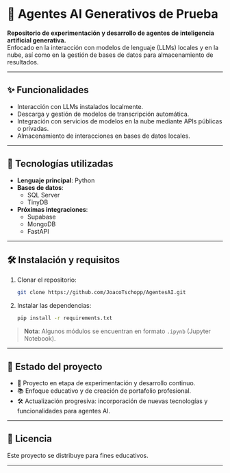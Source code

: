 # 🧠 Agentes AI Generativos de Prueba

**Repositorio de experimentación y desarrollo de agentes de inteligencia artificial generativa.**  
Enfocado en la interacción con modelos de lenguaje (LLMs) locales y en la nube, así como en la gestión de bases de datos para almacenamiento de resultados.

---

## ✨ Funcionalidades

- Interacción con LLMs instalados localmente.
- Descarga y gestión de modelos de transcripción automática.
- Integración con servicios de modelos en la nube mediante APIs públicas o privadas.
- Almacenamiento de interacciones en bases de datos locales.

---

## 🧰 Tecnologías utilizadas

- **Lenguaje principal**: Python
- **Bases de datos**: 
  - SQL Server
  - TinyDB
- **Próximas integraciones**:
  - Supabase
  - MongoDB
  - FastAPI

---

## 🛠️ Instalación y requisitos

1. Clonar el repositorio:

    ```bash
    git clone https://github.com/JoacoTschopp/AgentesAI.git
    ```

2. Instalar las dependencias:

    ```bash
    pip install -r requirements.txt
    ```

> **Nota**: Algunos módulos se encuentran en formato `.ipynb` (Jupyter Notebook).

---

## 🚀 Estado del proyecto

- 📌 Proyecto en etapa de experimentación y desarrollo continuo.
- 📚 Enfoque educativo y de creación de portafolio profesional.
- 🛠️ Actualización progresiva: incorporación de nuevas tecnologías y funcionalidades para agentes AI.

---

## 📄 Licencia

Este proyecto se distribuye para fines educativos.  

---
